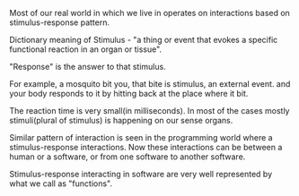 Most of our real world in which we live in operates on interactions based on stimulus-response pattern.


Dictionary meaning of Stimulus  - "a thing or event that evokes a specific functional reaction in an organ or tissue".

"Response" is the answer to that stimulus.


For example, a mosquito bit you, that bite is stimulus, an external event. and your body responds to it by hitting back at the place where it bit.

The reaction time is very small(in milliseconds). In most of the cases mostly stimuli(plural of stimulus) is happening on our sense organs.

Similar pattern of interaction is seen in the programming world where a stimulus-response interactions. Now these interactions can be between a human or a software, or from one software to another software.

Stimulus-response interacting in software are very well represented by what we call as "functions".



